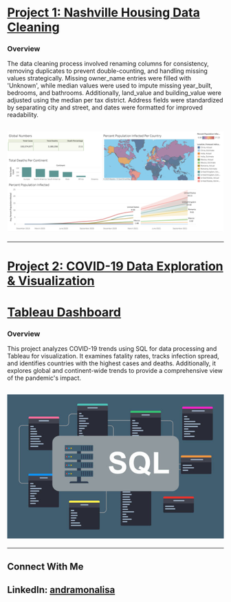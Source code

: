 
# [Project 1: Nashville Housing Data Cleaning](https://github.com/andramonalisa/nashville-housing-data-cleaning)  

### Overview  
The data cleaning process involved renaming columns for consistency, removing duplicates to prevent double-counting, and handling missing values strategically. Missing owner_name entries were filled with 'Unknown', while median values were used to impute missing year_built, bedrooms, and bathrooms. Additionally, land_value and building_value were adjusted using the median per tax district. Address fields were standardized by separating city and street, and dates were formatted for improved readability.

## ![](images/Tableau_Visualization.png)

---

# [Project 2: COVID-19 Data Exploration & Visualization](https://github.com/andramonalisa/-COVID-19-Data-Exploration-Visualization)  
# [Tableau Dashboard](https://public.tableau.com/app/profile/andra.ignat/viz/CovidDashboard_17407575334040/Dashboard1?publish=yes)  

### Overview  
This project analyzes COVID-19 trends using SQL for data processing and Tableau for visualization. It examines fatality rates, tracks infection spread, and identifies countries with the highest cases and deaths. Additionally, it explores global and continent-wide trends to provide a comprehensive view of the pandemic's impact.

## ![](images/sql.jpg)
---

## Connect With Me  
**LinkedIn**: [andramonalisa](https://www.linkedin.com/in/andramonalisa/)
---


